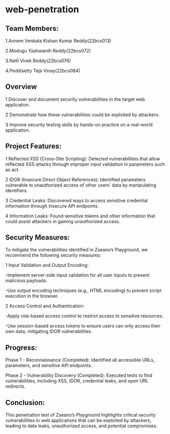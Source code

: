 #  web-penetration
## Team Members:<br>

1.Annem Venkata Kishan Kumar Reddy(22bcs013)<br>

2.Modugu Yashwanth Reddy(22bcs072)<br>

3.Nelli Vivek Reddy(22bcs076)<br>

4.Peddisetty Teja Vinay(22bcs084)<br>

## Overview<br>

1 Discover and document security vulnerabilities in the target web application.<br>

2 Demonstrate how these vulnerabilities could be exploited by attackers.<br>

3 Improve security testing skills by hands-on practice on a real-world application.<br>

## Project Features:

1 Reflected XSS (Cross-Site Scripting): Detected vulnerabilities that allow reflected XSS attacks through improper input validation in parameters such as act.<br>

2 IDOR (Insecure Direct Object References): Identified parameters vulnerable to unauthorized access of other users’ data by manipulating identifiers.<br>

3 Credential Leaks: Discovered ways to access sensitive credential information through insecure API endpoints.<br>

4 Information Leaks: Found sensitive tokens and other information that could assist attackers in gaining unauthorized access.<br>

## Security Measures:

To mitigate the vulnerabilities identified in Zseano’s Playground, we recommend the following security measures:

1 Input Validation and Output Encoding:<br>

   -Implement server-side input validation for all user inputs to prevent malicious payloads.<br>

   -Use output encoding techniques (e.g., HTML encoding) to prevent script execution in the browser.<br>

2 Access Control and Authentication:<br>

   -Apply role-based access control to restrict access to sensitive resources.<br>

   -Use session-based access tokens to ensure users can only access their own data, mitigating IDOR vulnerabilities.<br>

## Progress:<br>

Phase 1 - Reconnaissance (Completed): Identified all accessible URLs, parameters, and sensitive API endpoints.<br>

Phase 2 - Vulnerability Discovery (Completed): Executed tests to find vulnerabilities, including XSS, IDOR, credential leaks, and open URL redirects.<br>

## Conclusion:

This penetration test of Zseano’s Playground highlights critical security vulnerabilities in web applications that can be exploited by attackers, leading to data leaks, unauthorized access, and potential compromises.

